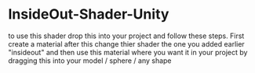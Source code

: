 # InsideOut-Shader-Unity
to use this shader drop this into your project and follow these steps.
First create a material
after this change thier shader the one you added earlier "insideout"
and then use this material where you want it in your project by dragging this into your model / sphere / any shape

